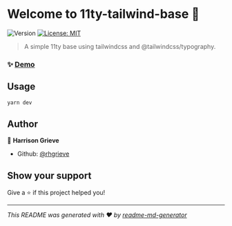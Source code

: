 # Welcome to 11ty-tailwind-base 👋
![Version](https://img.shields.io/badge/version-0.0.1-blue.svg?cacheSeconds=2592000)
[![License: MIT](https://img.shields.io/badge/License-MIT-yellow.svg)](#)

> A simple 11ty base using tailwindcss and @tailwindcss/typography.

### ✨ [Demo](example.com)

## Usage

```sh
yarn dev
```

## Author

👤 **Harrison Grieve**

* Github: [@rhgrieve](https://github.com/rhgrieve)

## Show your support

Give a ⭐️ if this project helped you!


***
_This README was generated with ❤️ by [readme-md-generator](https://github.com/kefranabg/readme-md-generator)_